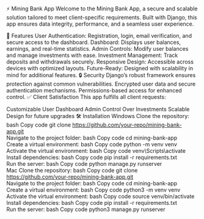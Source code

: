 ⚡ Mining Bank App
Welcome to the Mining Bank App, a secure and scalable solution tailored to meet client-specific requirements. Built with Django, this app ensures data integrity, performance, and a seamless user experience.

🌟 Features
User Authentication: Registration, login, email verification, and secure access to the dashboard.
Dashboard: Displays user balances, earnings, and real-time statistics.
Admin Controls: Modify user balances and manage investments with ease.
Investment Management: Track deposits and withdrawals securely.
Responsive Design: Accessible across devices with optimized layouts.
Future-Ready: Designed with scalability in mind for additional features.
🔒 Security
Django’s robust framework ensures protection against common vulnerabilities.
Encrypted user data and secure authentication mechanisms.
Permissions-based access for enhanced control.
✅ Client Satisfaction
This app fulfills all client requests:

Customizable User Dashboard
Admin Control Over Investments
Scalable Design for future upgrades
🛠 Installation
Windows
Clone the repository:
bash
Copy code
git clone https://github.com/your-repo/mining-bank-app.git  
Navigate to the project folder:
bash
Copy code
cd mining-bank-app  
Create a virtual environment:
bash
Copy code
python -m venv venv  
Activate the virtual environment:
bash
Copy code
venv\Scripts\activate  
Install dependencies:
bash
Copy code
pip install -r requirements.txt  
Run the server:
bash
Copy code
python manage.py runserver  
Mac
Clone the repository:
bash
Copy code
git clone https://github.com/your-repo/mining-bank-app.git  
Navigate to the project folder:
bash
Copy code
cd mining-bank-app  
Create a virtual environment:
bash
Copy code
python3 -m venv venv  
Activate the virtual environment:
bash
Copy code
source venv/bin/activate  
Install dependencies:
bash
Copy code
pip install -r requirements.txt  
Run the server:
bash
Copy code
python3 manage.py runserver  
